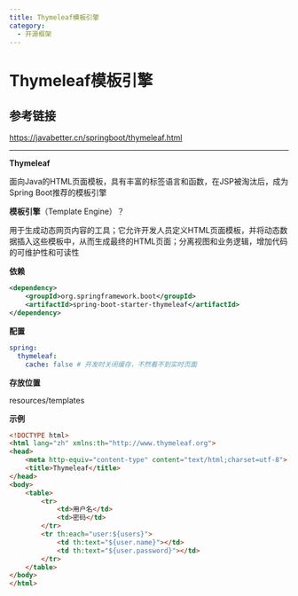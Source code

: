```yaml
---
title: Thymeleaf模板引擎
category:
  - 开源框架
---
```




# Thymeleaf模板引擎

## 参考链接
<https://javabetter.cn/springboot/thymeleaf.html>

---

**Thymeleaf**

面向Java的HTML页面模板，具有丰富的标签语言和函数，在JSP被淘汰后，成为Spring Boot推荐的模板引擎



**模板引擎**（Template Engine）？

用于生成动态网页内容的工具；它允许开发人员定义HTML页面模板，并将动态数据插入这些模板中，从而生成最终的HTML页面；分离视图和业务逻辑，增加代码的可维护性和可读性



**依赖**

```xml
<dependency>
    <groupId>org.springframework.boot</groupId>
    <artifactId>spring-boot-starter-thymeleaf</artifactId>
</dependency>
```



**配置**

```yml
spring:
  thymeleaf:
    cache: false # 开发时关闭缓存，不然看不到实时页面
```





**存放位置**

resources/templates



**示例**

```html
<!DOCTYPE html>
<html lang="zh" xmlns:th="http://www.thymeleaf.org">
<head>
    <meta http-equiv="content-type" content="text/html;charset=utf-8">
    <title>Thymeleaf</title>
</head>
<body>
    <table>
        <tr>
            <td>用户名</td>
            <td>密码</td>
        </tr>
        <tr th:each="user:${users}">
            <td th:text="${user.name}"></td>
            <td th:text="${user.password}"></td>
        </tr>
    </table>
</body>
</html>

```

